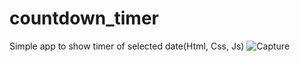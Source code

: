 # countdown_timer
Simple app to show timer of selected date(Html, Css, Js)
![Capture](https://user-images.githubusercontent.com/37790259/181238539-f6f7d0ad-6362-4466-a12b-c69321fdcfd8.PNG)

